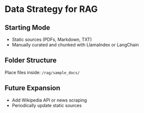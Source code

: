 # Data Strategy for RAG

## Starting Mode
- Static sources (PDFs, Markdown, TXT)
- Manually curated and chunked with LlamaIndex or LangChain

## Folder Structure
Place files inside:
`/rag/sample_docs/`

## Future Expansion
- Add Wikipedia API or news scraping
- Periodically update static sources
